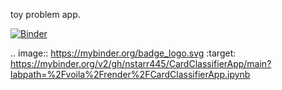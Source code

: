 toy problem app. 

[![Binder](https://mybinder.org/badge_logo.svg)](https://mybinder.org/v2/gh/nstarr445/CardClassifierApp/main?labpath=%2Fvoila%2Frender%2FCardClassifierApp.ipynb)

.. image:: https://mybinder.org/badge_logo.svg
 :target: https://mybinder.org/v2/gh/nstarr445/CardClassifierApp/main?labpath=%2Fvoila%2Frender%2FCardClassifierApp.ipynb
